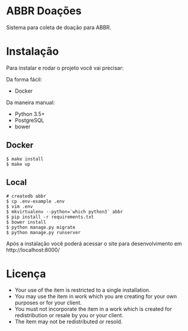 # ABBR Doações

Sistema para coleta de doação para ABBR.

# Instalação

Para instalar e rodar o projeto você vai precisar:

Da forma fácil:

* Docker

Da maneira manual:

* Python 3.5+
* PostgreSQL
* bower

## Docker

    $ make install
    $ make up
    
## Local

    # createdb abbr
    $ cp .env-example .env
    $ vim .env
    $ mkvirtualenv --python=`which python3` abbr
    $ pip install -r requirements.txt
    $ bower install
    $ python manage.py migrate
    $ python manage.py runserver
    
Após a instalação você poderá acessar o site para desenvolvimento em http://localhost:8000/

# Licença

* Your use of the item is restricted to a single installation.
* You may use the item in work which you are creating for your own purposes or for your client.
* You must not incorporate the item in a work which is created for redistribution or resale by you or your client.
* The item may not be redistributed or resold.
